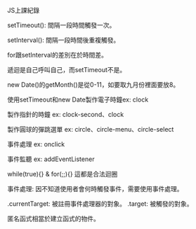 JS上課紀錄

setTimeout(): 間隔一段時間觸發一次。

setInterval(): 間隔一段時間後重複觸發。

for跟setInterval的差別在於時間差。

遞迴是自己呼叫自己，而setTimeout不是。

new Date()的getMonth()是從0-11，如要取九月份裡面要放8。

使用setTimeout和new Date製作電子時鐘ex: clock

製作指針的時鐘 ex: clock-second、clock

製作圓球的彈跳選單 ex: circle、circle-menu、circle-select

事件處理 ex: onclick

事件監聽 ex: addEventListener

while(true){} & for(;;){} 這都是合法迴圈

事件處理: 因不知道使用者會何時觸發事件，需要使用事件處理。

.currentTarget: 被註冊事件處理器的對象。 .target: 被觸發的對象。

匿名函式相當於建立函式的物件。
